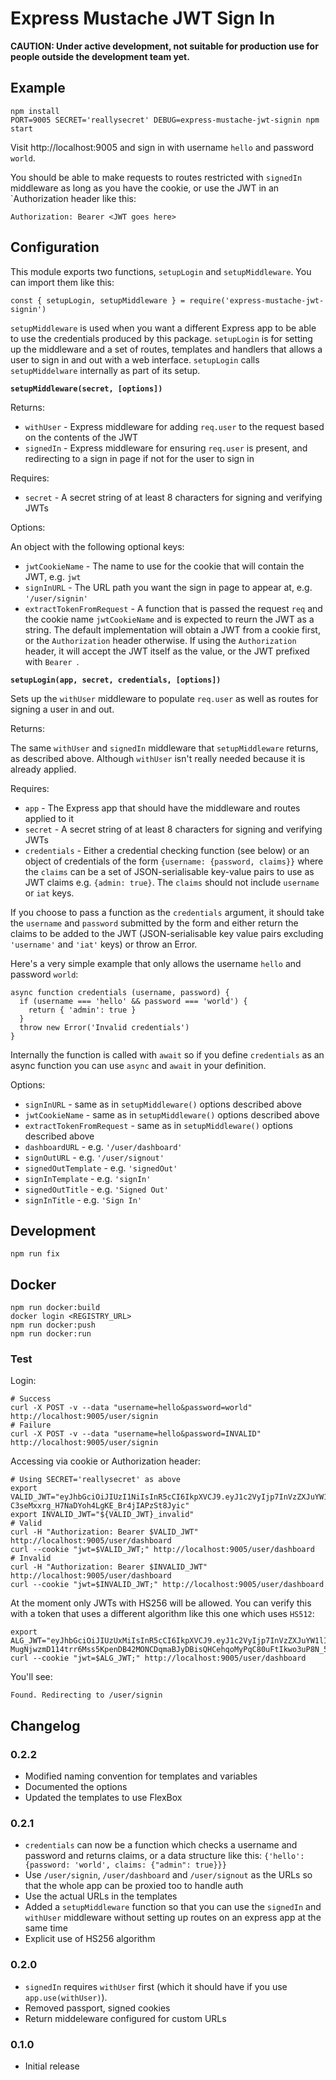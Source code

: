 # Express Mustache JWT Sign In

**CAUTION: Under active development, not suitable for production use for people
outside the development team yet.**

## Example

```
npm install
PORT=9005 SECRET='reallysecret' DEBUG=express-mustache-jwt-signin npm start
```

Visit http://localhost:9005 and sign in with username `hello` and password `world`.

You should be able to make requests to routes restricted with `signedIn`
middleware as long as you have the cookie, or use the JWT in an `Authorization
header like this:

```
Authorization: Bearer <JWT goes here>
```

## Configuration

This module exports two functions, `setupLogin` and `setupMiddleware`. You can
import them like this:

```
const { setupLogin, setupMiddleware } = require('express-mustache-jwt-signin')
```

`setupMiddleware` is used when you want a different Express app to be able to
use the credentials produced by this package. `setupLogin` is for setting up
the middleware and a set of routes, templates and handlers that allows a user
to sign in and out with a web interface. `setupLogin` calls `setupMiddelware`
internally as part of its setup.

**`setupMiddleware(secret, [options])`**

Returns:

* `withUser` - Express middleware for adding `req.user` to the request based on the contents of the JWT
* `signedIn` - Express middleware for ensuring `req.user` is present, and
  redirecting to a sign in page if not for the user to sign in

Requires:

* `secret` - A secret string of at least 8 characters for signing and verifying JWTs

Options:

An object with the following optional keys:

* `jwtCookieName` - The name to use for the cookie that will contain the JWT, e.g. `jwt`
* `signInURL` - The URL path you want the sign in page to appear at, e.g. `'/user/signin'`
* `extractTokenFromRequest` - A function that is passed the request `req` and
  the cookie name `jwtCookieName` and is expected to reurn the JWT as a string.
  The default implementation will obtain a JWT from a cookie first, or the
  `Authorization` header otherwise. If using the `Authorization` header, it
  will accept the JWT itself as the value, or the JWT prefixed with `Bearer `.

**`setupLogin(app, secret, credentials, [options])`** 

Sets up the `withUser` middleware to populate `req.user` as well as routes for
signing a user in and out.

Returns:

The same `withUser` and `signedIn` middleware that `setupMiddleware` returns,
as described above. Although `withUser` isn't really needed because it is
already applied.

Requires:

* `app` - The Express app that should have the middleware and routes applied to it
* `secret` - A secret string of at least 8 characters for signing and verifying JWTs
* `credentials` - Either a credential checking function (see below) or an
  object of credentials of the form `{username: {password, claims}}` where the
  `claims` can be a set of JSON-serialisable key-value pairs to use as JWT
  claims e.g. `{admin: true}`. The `claims` should not include `username` or
  `iat` keys.

If you choose to pass a function as the `credentials` argument, it should take
the `username` and `password` submitted by the form and either return the
claims to be added to the JWT (JSON-serialisable key value pairs excluding
`'username'` and `'iat'` keys) or throw an Error.

Here's a very simple example that only allows the username `hello` and password `world`:

```
async function credentials (username, password) {
  if (username === 'hello' && password === 'world') {
    return { 'admin': true }
  }
  throw new Error('Invalid credentials')
}
```

Internally the function is called with `await` so if you define `credentials`
as an async function you can use `async` and `await` in your definition.

Options:

* `signInURL` - same as in `setupMiddleware()` options described above
* `jwtCookieName` - same as in `setupMiddleware()` options described above
* `extractTokenFromRequest` - same as in `setupMiddleware()` options described above
* `dashboardURL` - e.g. `'/user/dashboard'`
* `signOutURL` - e.g. `'/user/signout'`
* `signedOutTemplate` - e.g. `'signedOut'`
* `signInTemplate` - e.g. `'signIn'`
* `signedOutTitle` - e.g. `'Signed Out'`
* `signInTitle` - e.g. `'Sign In'`


## Development

```
npm run fix
```

## Docker

```
npm run docker:build
docker login <REGISTRY_URL>
npm run docker:push
npm run docker:run
```

### Test

Login:

```
# Success
curl -X POST -v --data "username=hello&password=world" http://localhost:9005/user/signin
# Failure
curl -X POST -v --data "username=hello&password=INVALID" http://localhost:9005/user/signin
```

Accessing via cookie or Authorization header:

```
# Using SECRET='reallysecret' as above
export VALID_JWT="eyJhbGciOiJIUzI1NiIsInR5cCI6IkpXVCJ9.eyJ1c2VyIjp7InVzZXJuYW1lIjoiaGVsbG8iLCJyb2xlIjoiYWRtaW4ifSwiaWF0IjoxNTQzNTg4MjE3fQ.Uj5-C3seMxxrg_H7NaDYoh4LgKE_Br4jIAPzSt8Jyic"
export INVALID_JWT="${VALID_JWT}_invalid"
# Valid
curl -H "Authorization: Bearer $VALID_JWT" http://localhost:9005/user/dashboard
curl --cookie "jwt=$VALID_JWT;" http://localhost:9005/user/dashboard
# Invalid
curl -H "Authorization: Bearer $INVALID_JWT" http://localhost:9005/user/dashboard
curl --cookie "jwt=$INVALID_JWT;" http://localhost:9005/user/dashboard
```

At the moment only JWTs with HS256 will be allowed. You can verify this with a
token that uses a different algorithm like this one which uses `HS512`:

```
export ALG_JWT="eyJhbGciOiJIUzUxMiIsInR5cCI6IkpXVCJ9.eyJ1c2VyIjp7InVzZXJuYW1lIjoiaGVsbG8iLCJyb2xlIjoiYWRtaW4ifSwiaWF0IjoxNTQzNTg4MjE3fQ.eym-MugNjwzmD114trr6Mss5KpenDB42MONCDqmaBJyDBisQHCehqoMyPqC80uFtIkwo3uP8N_5Vn9lbYPLB6g"
curl --cookie "jwt=$ALG_JWT;" http://localhost:9005/user/dashboard
```

You'll see:

```
Found. Redirecting to /user/signin
```


## Changelog

### 0.2.2

* Modified naming convention for templates and variables
* Documented the options
* Updated the templates to use FlexBox

### 0.2.1

* `credentials` can now be a function which checks a username and password and returns claims, or a data structure like this: `{'hello': {password: 'world', claims: {"admin": true}}}`
* Use `/user/signin`, `/user/dashboard` and `/user/signout` as the URLs so that the whole app can be proxied too to handle auth
* Use the actual URLs in the templates
* Added a `setupMiddleware` function so that you can use the `signedIn` and `withUser` middleware without setting up routes on an express app at the same time
* Explicit use of HS256 algorithm

### 0.2.0

* `signedIn` requires `withUser` first (which it should have if you use `app.use(withUser)`).
* Removed passport, signed cookies
* Return middeleware configured for custom URLs

### 0.1.0

* Initial release
